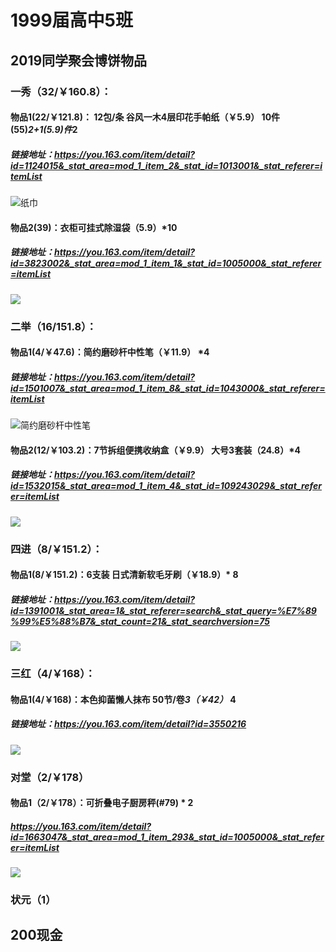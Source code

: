 # 1999届高中5班
## 2019同学聚会博饼物品
### 一秀（32/￥160.8）：
#### 物品1(22/￥121.8)： 12包/条 谷风一木4层印花手帕纸（￥5.9） 10件(55)*2+1(5.9)件*2
##### 链接地址：<https://you.163.com/item/detail?id=1124015&_stat_area=mod_1_item_2&_stat_id=1013001&_stat_referer=itemList>
![纸巾](https://yanxuan-item.nosdn.127.net/ce71c418bba5945dd468fbf089313567.png?imageView&thumbnail=430x430&quality=95)

#### 物品2(39)：衣柜可挂式除湿袋（5.9）*10
##### 链接地址：<https://you.163.com/item/detail?id=3823002&_stat_area=mod_1_item_1&_stat_id=1005000&_stat_referer=itemList>
![](https://yanxuan-item.nosdn.127.net/910eba5eb892cb555e1d21d6a5a00c5b.png?imageView&thumbnail=400x400&quality=95)
### 二举（16/151.8）：
#### 物品1(4/￥47.6)：简约磨砂杆中性笔（￥11.9） *4
##### 链接地址：<https://you.163.com/item/detail?id=1501007&_stat_area=mod_1_item_8&_stat_id=1043000&_stat_referer=itemList>
![简约磨砂杆中性笔](https://yanxuan-item.nosdn.127.net/4eb28a70c040ab0071484a4ee5ed0104.png?imageView&thumbnail=430x430&quality=95)
#### 物品2(12/￥103.2)：7节拆组便携收纳盒（￥9.9） 大号3套装（24.8）*4
##### 链接地址：<https://you.163.com/item/detail?id=1532015&_stat_area=mod_1_item_4&_stat_id=109243029&_stat_referer=itemList>
![](https://yanxuan-item.nosdn.127.net/583afc672e295f06ab9d37abc5c2a97e.png?imageView&thumbnail=430x430&quality=95)

### 四进（8/￥151.2）：
#### 物品1(8/￥151.2)：6支装 日式清新软毛牙刷（￥18.9）* 8
##### 链接地址：<https://you.163.com/item/detail?id=1391001&_stat_area=1&_stat_referer=search&_stat_query=%E7%89%99%E5%88%B7&_stat_count=21&_stat_searchversion=75>
![](https://yanxuan-item.nosdn.127.net/08ed8b0e068a3ff2a0aae8c427db1858.png?imageView&thumbnail=430x430&quality=95)

### 三红（4/￥168）：

#### 物品1(4/￥168)：本色抑菌懒人抹布 50节/卷*3（￥42）* 4

##### 链接地址：<https://you.163.com/item/detail?id=3550216>
![](https://yanxuan-item.nosdn.127.net/0cb332a4df553f360a6a993be6ea5f9b.png?imageView&thumbnail=430x430&quality=95)
### 对堂（2/￥178）
#### 物品1（2/￥178）：可折叠电子厨房秤(#79) * 2
##### <https://you.163.com/item/detail?id=1663047&_stat_area=mod_1_item_293&_stat_id=1005000&_stat_referer=itemList>
![](https://yanxuan-item.nosdn.127.net/46a842882ba6f8fb6063b189b1b13330.jpg?imageView&thumbnail=430x430&quality=95)

### 状元（1）
## 200现金
